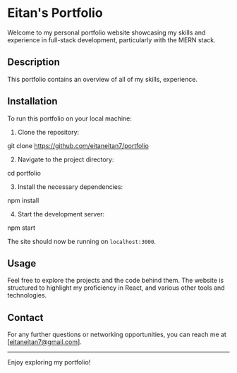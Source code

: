 # Eitan's Portfolio

Welcome to my personal portfolio website showcasing my skills and experience in full-stack development, particularly with the MERN stack.

## Description

This portfolio contains an overview of all of my skills, experience.

## Installation

To run this portfolio on your local machine:

1. Clone the repository:

git clone https://github.com/eitaneitan7/portfolio

2. Navigate to the project directory:

cd portfolio

3. Install the necessary dependencies:

npm install

4. Start the development server:

npm start


The site should now be running on `localhost:3000`.

## Usage

Feel free to explore the projects and the code behind them. The website is structured to highlight my proficiency in React, and various other tools and technologies.


## Contact

For any further questions or networking opportunities, you can reach me at [eitaneitan7@gmail.com].

---

Enjoy exploring my portfolio!



